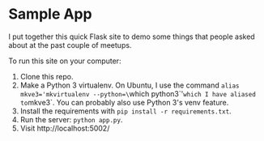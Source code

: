 Sample App
==========

I put together this quick Flask site to demo some things that people asked about at the past couple of meetups.

To run this site on your computer:

1. Clone this repo.
1. Make a Python 3 virtualenv. On Ubuntu, I use the command `alias mkve3='mkvirtualenv --python=\`which python3\`'` which I have aliased to `mkve3`. You can probably also use Python 3's venv feature.
1. Install the requirements with `pip install -r requirements.txt`.
1. Run the server: `python app.py`.
1. Visit http://localhost:5002/
